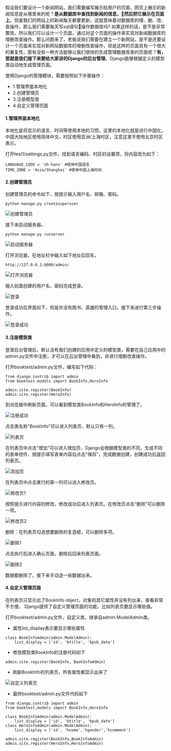 假设我们要设计一个新闻网站，我们需要编写展示给用户的页面，网页上展示的新闻信息是从哪里来的呢？**是从数据库中查找到新闻的信息，然后把它展示在页面上**。但是我们的网站上的新闻每天都要更新，这就意味着对数据库的增、删、改、查操作，那么我们需要每天写sql语句操作数据库吗? 如果这样的话，是不是非常繁琐，所以我们可以设计一个页面，通过对这个页面的操作来实现对新闻数据库的增删改查操作。那么问题来了，老板说我们需要在建立一个新网站，是不是还要设计一个页面来实现对新网站数据库的增删改查操作，但是这样的页面具有一个很大的重复性，那有没有一种方法能够让我们很快的生成管理数据库表的页面呢？**有，那就是我们接下来要给大家讲的Django的后台管理**。Django能够根据定义的模型类自动地生成管理页面。

使用Django的管理模块，需要按照如下步骤操作：

- 1.管理界面本地化
- 2.创建管理员
- 3.注册模型类
- 4.自定义管理页面

#### 1.管理界面本地化

本地化是将显示的语言、时间等使用本地的习惯，这里的本地化就是进行中国化，中国大陆地区使用简体中文，时区使用亚洲/上海时区，注意这里不使用北京时区表示。

打开test1/settings.py文件，找到语言编码、时区的设置项，将内容改为如下：

```
LANGUAGE_CODE = 'zh-hans' #使用中国语言
TIME_ZONE = 'Asia/Shanghai' #使用中国上海时间
```

#### 2.创建管理员

创建管理员的命令如下，按提示输入用户名、邮箱、密码。

```
python manage.py createsuperuser
```

![创建管理员](https://raw.githubusercontent.com/codecodeabc/Note-len/main/img/20210902195901.png)

接下来启动服务器。

```
python manage.py runserver
```

![启动服务器](https://raw.githubusercontent.com/codecodeabc/Note-len/main/img/20210902195914.png)

打开浏览器，在地址栏中输入如下地址后回车。

```
http://127.0.0.1:8000/admin/
```

![打开浏览器](https://raw.githubusercontent.com/codecodeabc/Note-len/main/img/20210902195923.png)

输入前面创建的用户名、密码完成登录。

![登录](https://raw.githubusercontent.com/codecodeabc/Note-len/main/img/20210902195930.png)

登录成功后界面如下，但是并没有图书、英雄的管理入口，接下来进行第三步操作。

![登录成功](https://raw.githubusercontent.com/codecodeabc/Note-len/main/img/20210902195936.png)

#### 3.注册模型类

登录后台管理后，默认没有我们创建的应用中定义的模型类，需要在自己应用中的admin.py文件中注册，才可以在后台管理中看到，并进行增删改查操作。

打开booktest/admin.py文件，编写如下代码：

```
from django.contrib import admin
from booktest.models import BookInfo,HeroInfo

admin.site.register(BookInfo)
admin.site.register(HeroInfo)
```

到浏览器中刷新页面，可以看到模型类BookInfo和HeroInfo的管理了。

![注册成功](https://raw.githubusercontent.com/codecodeabc/Note-len/main/img/20210902195949.png)

点击类名称"BookInfo"可以进入列表页，默认只有一列。

![列表页](https://raw.githubusercontent.com/codecodeabc/Note-len/main/img/20210902195957.png)

在列表页中点击"增加"可以进入增加页，Django会根据模型类的不同，生成不同的表单控件，按提示填写表单内容后点击"保存"，完成数据创建，创建成功后返回列表页。

![添加页](https://raw.githubusercontent.com/codecodeabc/Note-len/main/img/20210902200004.png)

在列表页中点击某行的第一列可以进入修改页。

![修改页1](https://raw.githubusercontent.com/codecodeabc/Note-len/main/img/20210902200013.png)

按照提示进行内容的修改，修改成功后进入列表页。在修改页点击“删除”可以删除一项。

![修改页2](https://raw.githubusercontent.com/codecodeabc/Note-len/main/img/20210902200020.png)

删除：在列表页勾选想要删除的复选框，可以删除多项。

![删除1](https://raw.githubusercontent.com/codecodeabc/Note-len/main/img/20210902200032.png)

点击执行后进入确认页面，删除后回来列表页面。

![删除2](https://raw.githubusercontent.com/codecodeabc/Note-len/main/img/20210902200041.png)

数据都删除了，接下来手动造一些数据出来。

#### 4.自定义管理页面

在列表页只显示出了BookInfo object，对象的其它属性并没有列出来，查看非常不方便。 Django提供了自定义管理页面的功能，比如列表页要显示哪些值。

打开booktest/admin.py文件，自定义类，继承自admin.ModelAdmin类。

- 属性list_display表示要显示哪些属性

```
class BookInfoAdmin(admin.ModelAdmin):
    list_display = ['id', 'btitle', 'bpub_date']
```

- 修改模型类BookInfo的注册代码如下

```
admin.site.register(BookInfo, BookInfoAdmin)
```

- 刷新BookInfo的列表页，所有属性都显示出来了

![自定义列表页](https://raw.githubusercontent.com/codecodeabc/Note-len/main/img/20210902200052.png)

- 最终booktest/admin.py文件代码如下

```
from django.contrib import admin
from booktest.models import BookInfo,HeroInfo

class BookInfoAdmin(admin.ModelAdmin):
    list_display = ['id', 'btitle', 'bpub_date']
class HeroInfoAdmin(admin.ModelAdmin):
    list_display = ['id', 'hname','hgender','hcomment']

admin.site.register(BookInfo,BookInfoAdmin)
admin.site.register(HeroInfo,HeroInfoAdmin)
```